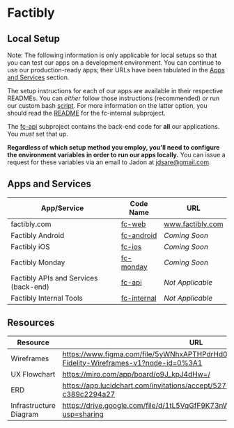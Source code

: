 # Factibly

## Local Setup

Note: The following information is only applicable for local setups so that you can test our apps on a development environment. You can continue to use our production-ready apps; their URLs have been tabulated in the [Apps and Services](#apps-and-services) section.

The setup instructions for each of our apps are available in their respective READMEs. You can _either_ follow those instructions (recommended) _or_ run our custom bash [script](./fc-internal/setup.sh). For more information on the latter option, you should read the [README](https://github.com/Sapphire-Labs/Hackathon/blob/master/fc-internal/README.md) for the fc-internal subproject.

The [fc-api](./fc-api/) subproject contains the back-end code for **all** our applications. You _must_ set that up.

**Regardless of which setup method you employ, you'll need to configure the environment variables in order to run our apps locally.** You can issue a request for these variables via an email to Jadon at [jdsare@gmail.com](mailto:jdsare@gmail.com).

## Apps and Services

| App/Service  | Code Name | URL     |
| ---------- | ---------- | ---------- |
| <span>factibly</span>.com  | [fc-web](./fc-web/) |  www.factibly.com |
| Factibly Android | [fc-android](./fc-android/) | _Coming Soon_ |
| Factibly iOS | [fc-ios](./fc-ios/) | _Coming Soon_ |
| Factibly Monday | [fc-monday](./fc-monday/) | _Coming Soon_ |
| Factibly APIs and Services (back-end) | [fc-api](./fc-api/) | _Not Applicable_ |
| Factibly Internal Tools | [fc-internal](./fc-internal/) | _Not Applicable_ |

## Resources 

| Resource   | URL     |
| ---------- | ------- |
| Wireframes  |  https://www.figma.com/file/5yWNhxAPTHPdrHd0U5X2QEFakeCheck-High-Fidelity-Wireframes-v1?node-id=0%3A1 |
| UX Flowchart | https://miro.com/app/board/o9J_kpJ4dHw=/ |
| ERD | https://app.lucidchart.com/invitations/accept/527e1e63-d836-49d4-8b2e-c389c2294a27 |
| Infrastructure Diagram | https://drive.google.com/file/d/1tL5VqGfF9K73nWqdyFTNIqNhhN7EQQF9/view?usp=sharing |
